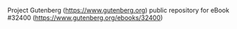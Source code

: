 Project Gutenberg (https://www.gutenberg.org) public repository for eBook #32400 (https://www.gutenberg.org/ebooks/32400)
